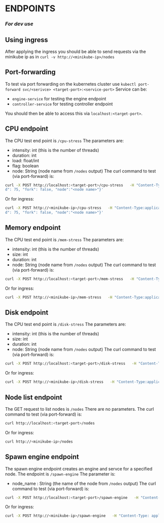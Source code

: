 # ENDPOINTS #
### *For dev use* ###

## Using ingress ##

After applying the ingress you should be able to send requests via the minikube ip as in ```curl -v http://<minikube-ip>/nodes```

## Port-forwarding ##
To test via port forwarding on the kubernetes cluster use ```kubectl port-forward svc/<serivce> <target-port>:<service-port>```
Service can be:
- ```engine-service``` for testing the engine endpoint
- ```controller-service``` for testing controller endpoint

You should then be able to access this via ```localhost:<target-port>```. 

## CPU endpoint ##
The CPU test end point is ```/cpu-stress```
The parameters are:
- intensity: int (this is the number of threads)
- duration: int
- load: float/int
- flag: boolean
- node: String (node name from ```/nodes``` output)
The curl command to test (via port-forward) is:
```bash
curl -X POST http://localhost:<target-port>/cpu-stress   -H "Content-Type:application/json"   -d '{"intensity": 1, "duration": 10, "loa
d": 75, "fork": false, "node":"<node name>"}'
```
Or for ingress:
```bash
curl -X POST http://<minikube-ip>/cpu-stress   -H "Content-Type:application/json"   -d '{"intensity": 1, "duration": 10, "loa
d": 75, "fork": false, "node":"<node name>"}'
```
## Memory endpoint ##
The CPU test end point is ```/mem-stress```
The parameters are:
- intensity: int (this is the number of threads)
- size: int
- duration: int
- node: String (node name from ```/nodes``` output)
The curl command to test (via port-forward) is:
```bash
curl -X POST http://localhost:<target-port>/mem-stress   -H "Content-Type:application/json"   -d '{"size": 256, "duration": 10, "node":"<node name>"}'
```
Or for ingress:
```bash
curl -X POST http://<minikube-ip>/mem-stress   -H "Content-Type:application/json"   -d '{"size": 256, "duration": 10, "node":"<node name>"}'
```
## Disk endpoint ##
The CPU test end point is ```/disk-stress```
The parameters are:
- intensity: int (this is the number of threads)
- size: int
- duration: int
- node: String (node name from ```/nodes``` output)
The curl command to test (via port-forward) is:
```bash
curl -X POST http://localhost:<target-port>/disk-stress   -H "Content-Type:application/json"   -d '{"intensity": 256, "duration": 10, "node":"<node name>"}'
```
Or for ingress:
```bash
curl -X POST http://<minikube-ip>/disk-stress   -H "Content-Type:application/json"   -d '{"intensity": 256, "duration": 10, "node":"<node name>"}'
```

## Node list endpoint ##
The GET request to list nodes is ```/nodes```
There are no parameters.
The curl command to test (via port-forward) is:
```bash
curl http://localhost:<target-port>/nodes
```
Or for ingress:
```bash
curl http://<minikube-ip>/nodes
```

## Spawn engine endpoint ##
The spawn engine endpoint creates an engine and servce for a specified node. The endpoint is ```/spawn-engine```
The parameter is:
- node_name : String (the name of the node from ```/nodes``` output)
The curl command to test (via port-forward) is:
```bash
curl -X POST http://localhost:<target-port>/spawn-engine   -H "Content-Type: application/json"   -d '{"node_name": "<node-name>"}'
```
Or for ingress:
```bash
curl -X POST http://<minikube-ip>/spawn-engine   -H "Content-Type: application/json"   -d '{"node_name": "<node-name>"}'
```




